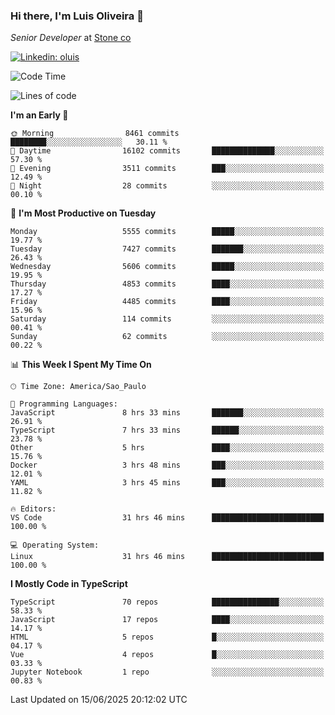 ### Hi there, I'm Luis Oliveira 👋
*Senior Developer* at [Stone co](https://www.stone.com.br)  

[![Linkedin: oluis](https://img.shields.io/badge/-ooluis-blue?style=flat-square&logo=Linkedin&logoColor=white&link=https://www.linkedin.com/in/ooluis)](https://www.linkedin.com/in/ooluis/)

<!--START_SECTION:waka-->
![Code Time](http://img.shields.io/badge/Code%20Time-4%2C879%20hrs%2047%20mins-blue)

![Lines of code](https://img.shields.io/badge/From%20Hello%20World%20I%27ve%20Written-12.8%20million%20lines%20of%20code-blue)

**I'm an Early 🐤** 

```text
🌞 Morning                8461 commits        ████████░░░░░░░░░░░░░░░░░   30.11 % 
🌆 Daytime                16102 commits       ██████████████░░░░░░░░░░░   57.30 % 
🌃 Evening                3511 commits        ███░░░░░░░░░░░░░░░░░░░░░░   12.49 % 
🌙 Night                  28 commits          ░░░░░░░░░░░░░░░░░░░░░░░░░   00.10 % 
```
📅 **I'm Most Productive on Tuesday** 

```text
Monday                   5555 commits        █████░░░░░░░░░░░░░░░░░░░░   19.77 % 
Tuesday                  7427 commits        ███████░░░░░░░░░░░░░░░░░░   26.43 % 
Wednesday                5606 commits        █████░░░░░░░░░░░░░░░░░░░░   19.95 % 
Thursday                 4853 commits        ████░░░░░░░░░░░░░░░░░░░░░   17.27 % 
Friday                   4485 commits        ████░░░░░░░░░░░░░░░░░░░░░   15.96 % 
Saturday                 114 commits         ░░░░░░░░░░░░░░░░░░░░░░░░░   00.41 % 
Sunday                   62 commits          ░░░░░░░░░░░░░░░░░░░░░░░░░   00.22 % 
```


📊 **This Week I Spent My Time On** 

```text
🕑︎ Time Zone: America/Sao_Paulo

💬 Programming Languages: 
JavaScript               8 hrs 33 mins       ███████░░░░░░░░░░░░░░░░░░   26.91 % 
TypeScript               7 hrs 33 mins       ██████░░░░░░░░░░░░░░░░░░░   23.78 % 
Other                    5 hrs               ████░░░░░░░░░░░░░░░░░░░░░   15.76 % 
Docker                   3 hrs 48 mins       ███░░░░░░░░░░░░░░░░░░░░░░   12.01 % 
YAML                     3 hrs 45 mins       ███░░░░░░░░░░░░░░░░░░░░░░   11.82 % 

🔥 Editors: 
VS Code                  31 hrs 46 mins      █████████████████████████   100.00 % 

💻 Operating System: 
Linux                    31 hrs 46 mins      █████████████████████████   100.00 % 
```

**I Mostly Code in TypeScript** 

```text
TypeScript               70 repos            ███████████████░░░░░░░░░░   58.33 % 
JavaScript               17 repos            ████░░░░░░░░░░░░░░░░░░░░░   14.17 % 
HTML                     5 repos             █░░░░░░░░░░░░░░░░░░░░░░░░   04.17 % 
Vue                      4 repos             █░░░░░░░░░░░░░░░░░░░░░░░░   03.33 % 
Jupyter Notebook         1 repo              ░░░░░░░░░░░░░░░░░░░░░░░░░   00.83 % 
```




 Last Updated on 15/06/2025 20:12:02 UTC
<!--END_SECTION:waka-->
